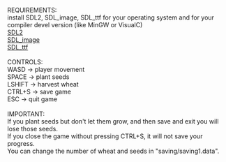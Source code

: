 REQUIREMENTS:<br>
install SDL2, SDL_image, SDL_ttf for your operating system and for your compiler devel version (like MinGW or VisualC)<br>
<a href=https://github.com/libsdl-org/SDL/releases/tag/release-2.30.3>SDL2</a><br>
<a href=https://github.com/libsdl-org/SDL_image/releases/tag/release-2.8.2>SDL_image</a><br>
<a href=https://github.com/libsdl-org/SDL_ttf/releases/tag/release-2.22.0>SDL_ttf</a><br>
<br>
CONTROLS:<br>
WASD -> player movement<br>
SPACE -> plant seeds<br>
LSHIFT -> harvest wheat<br>
CTRL+S -> save game<br>
ESC -> quit game<br>
<br>
IMPORTANT:<br>
If you plant seeds but don't let them grow, and then save and exit you will lose those seeds.<br>
If you close the game without pressing CTRL+S, it will not save your progress.<br>
You can change the number of wheat and seeds in "saving/saving1.data".<br>
